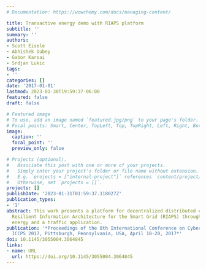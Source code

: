 ```yaml
---
# Documentation: https://wowchemy.com/docs/managing-content/

title: Transactive energy demo with RIAPS platform
subtitle: ''
summary: ''
authors:
- Scott Eisele
- Abhishek Dubey
- Gabor Karsai
- Srdjan Lukic
tags:
- ''
categories: []
date: '2017-01-01'
lastmod: 2023-01-30T19:59:37-06:00
featured: false
draft: false

# Featured image
# To use, add an image named `featured.jpg/png` to your page's folder.
# Focal points: Smart, Center, TopLeft, Top, TopRight, Left, Right, BottomLeft, Bottom, BottomRight.
image:
  caption: ''
  focal_point: ''
  preview_only: false

# Projects (optional).
#   Associate this post with one or more of your projects.
#   Simply enter your project's folder or file name without extension.
#   E.g. `projects = ["internal-project"]` references `content/project/deep-learning/index.md`.
#   Otherwise, set `projects = []`.
projects: []
publishDate: '2023-01-31T01:59:37.118027Z'
publication_types:
- '1'
abstract: This work presents a platform for decentralized distributed computing called
  Resilient Information Architecture for the Smart Grid (RIAPS) through a transactional
  energy and a traffic application.
publication: '*Proceedings of the 8th International Conference on Cyber-Physical Systems,
  ICCPS 2017, Pittsburgh, Pennsylvania, USA, April 18-20, 2017*'
doi: 10.1145/3055004.3064845
links:
- name: URL
  url: https://doi.org/10.1145/3055004.3064845
---
```

